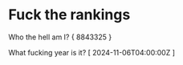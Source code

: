 # Fuck the rankings

Who the hell am I?
{ 8843325 }

What fucking year is it?
[ 2024-11-06T04:00:00Z ]
